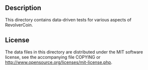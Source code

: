 Description
------------

This directory contains data-driven tests for various aspects of RevolverCoin.

License
--------

The data files in this directory are distributed under the MIT software
license, see the accompanying file COPYING or
http://www.opensource.org/licenses/mit-license.php.

